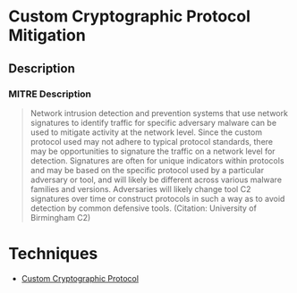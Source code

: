 
# Custom Cryptographic Protocol Mitigation

## Description

### MITRE Description

> Network intrusion detection and prevention systems that use network signatures to identify traffic for specific adversary malware can be used to mitigate activity at the network level. Since the custom protocol used may not adhere to typical protocol standards, there may be opportunities to signature the traffic on a network level for detection. Signatures are often for unique indicators within protocols and may be based on the specific protocol used by a particular adversary or tool, and will likely be different across various malware families and versions. Adversaries will likely change tool C2 signatures over time or construct protocols in such a way as to avoid detection by common defensive tools. (Citation: University of Birmingham C2)


# Techniques


* [Custom Cryptographic Protocol](../techniques/Custom-Cryptographic-Protocol.md)

